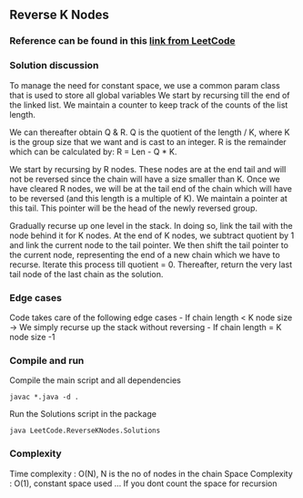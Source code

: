 ## Reverse K Nodes 
### Reference can be found in this [link from LeetCode](https://leetcode.com/problems/reverse-nodes-in-k-group/description/)

### Solution discussion
To manage the need for constant space, we use a common param class that is used to store all global variables
We start by recursing till the end of the linked list. We maintain a counter to keep track of the counts of the list length.

We can thereafter obtain Q & R. Q is the quotient of the length / K, where K is the group size that we want and is cast to an integer. 
R is the remainder which can be calculated by: R = Len - Q * K. 

We start by recursing by R nodes. These nodes are at the end tail and will not be reversed since the chain will have a size smaller
than K. Once we have cleared R nodes, we will be at the tail end of the chain which will have to be reversed (and this length is a 
multiple of K). We maintain a pointer at this tail. This pointer will be the head of the newly reversed group. 

Gradually recurse up one level in the stack. In doing so, link the tail with the node behind it for K nodes. At the end of K nodes, we subtract
quotient by 1 and link the current node to the tail pointer. We then shift the tail pointer to the current node, representing the end of a new
chain which we have to recurse. Iterate this process till quotient = 0. Thereafter, return the very last tail node of the last chain as the solution. 

### Edge cases 
Code takes care of the following edge cases
	- If chain length < K node size 	-> We simply recurse up the stack without reversing
	- If chain length = K node size -1

### Compile and run
Compile the main script and all dependencies
```
javac *.java -d .
```

Run the Solutions script in the package
```
java LeetCode.ReverseKNodes.Solutions
```

### Complexity
Time complexity 	: O(N), N is the no of nodes in the chain
Space Complexity 	: O(1), constant space used ... If you dont count the space for recursion 